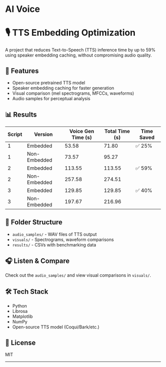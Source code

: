 # AI Voice
# 🎙️ TTS Embedding Optimization

A project that reduces Text-to-Speech (TTS) inference time by up to 59% using speaker embedding caching, without compromising audio quality.

## 🚀 Features

- Open-source pretrained TTS model
- Speaker embedding caching for faster generation
- Visual comparison (mel spectrograms, MFCCs, waveforms)
- Audio samples for perceptual analysis

## 📊 Results
| Script | Version      | Voice Gen Time (s) | Total Time (s) | Time Saved  
| ------ | ------------ | ------------------ | -------------- | ----------  |
| 1      | Embedded     | 53.58              | 71.80          | ✅ 25%      |
| 1      | Non-Embedded | 73.57              | 95.27          |             |
| 2      | Embedded     | 113.55             | 113.55         | ✅ 59%      |
| 2      | Non-Embedded | 257.58             | 274.51         |             |
| 3      | Embedded     | 129.85             | 129.85         | ✅ 40%      |
| 3      | Non-Embedded | 197.67             | 216.96         |             |

## 📁 Folder Structure

- `audio_samples/` - WAV files of TTS output
- `visuals/` - Spectrograms, waveform comparisons
- `results/` - CSVs with benchmarking data

## 🎧 Listen & Compare

Check out the `audio_samples/` and view visual comparisons in `visuals/`.

## 🛠 Tech Stack

- Python
- Librosa
- Matplotlib
- NumPy
- Open-source TTS model (Coqui/Bark/etc.)

## 📄 License

MIT

---

